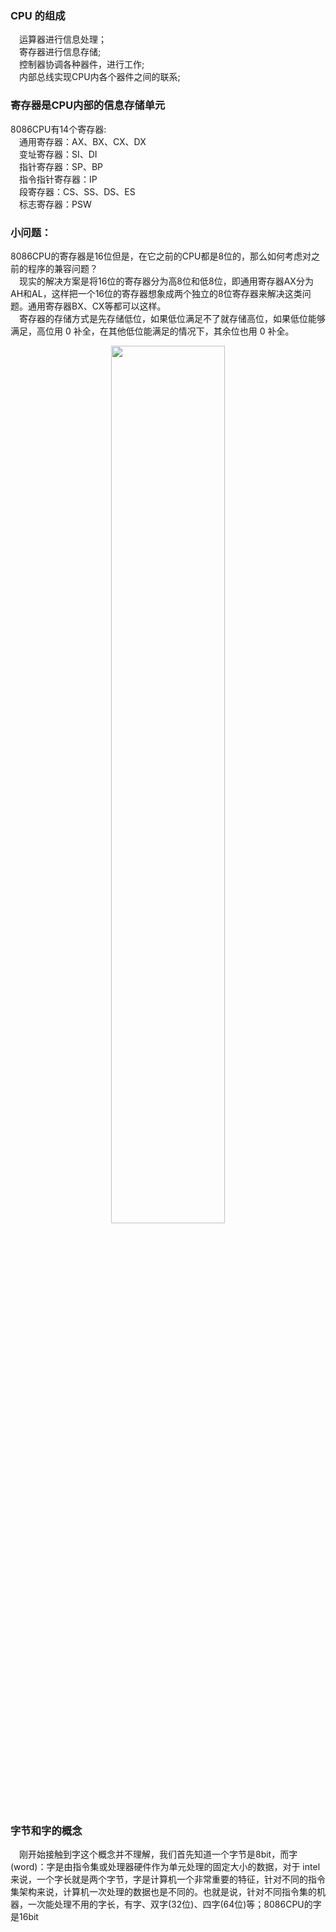 ### CPU 的组成  
&emsp;运算器进行信息处理；   
&emsp;寄存器进行信息存储;  
&emsp;控制器协调各种器件，进行工作;  
&emsp;内部总线实现CPU内各个器件之间的联系;  

### 寄存器是CPU内部的信息存储单元  
8086CPU有14个寄存器:  
&emsp;通用寄存器：AX、BX、CX、DX  
&emsp;变址寄存器：SI、DI  
&emsp;指针寄存器：SP、BP  
&emsp;指令指针寄存器：IP  
&emsp;段寄存器：CS、SS、DS、ES  
&emsp;标志寄存器：PSW  

### 小问题：  
8086CPU的寄存器是16位但是，在它之前的CPU都是8位的，那么如何考虑对之前的程序的兼容问题？  
&emsp;现实的解决方案是将16位的寄存器分为高8位和低8位，即通用寄存器AX分为AH和AL，这样把一个16位的寄存器想象成两个独立的8位寄存器来解决这类问题。通用寄存器BX、CX等都可以这样。  
&emsp;寄存器的存储方式是先存储低位，如果低位满足不了就存储高位，如果低位能够满足，高位用 0 补全，在其他低位能满足的情况下，其余位也用 0 补全。
<div align="center">
<img src = "https://github.com/V9n0m/Assembly-language-study-notes/assets/81289456/f4aef68e-a498-47ca-8d3b-004e303a29ee"  width = 60%>
</div>  

### 字节和字的概念   
&emsp;刚开始接触到字这个概念并不理解，我们首先知道一个字节是8bit，而字(word)：字是由指令集或处理器硬件作为单元处理的固定大小的数据，对于 intel 来说，一个字长就是两个字节，字是计算机一个非常重要的特征，针对不同的指令集架构来说，计算机一次处理的数据也是不同的。也就是说，针对不同指令集的机器，一次能处理不用的字长，有字、双字(32位)、四字(64位)等；8086CPU的字是16bit
